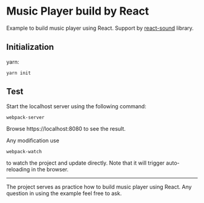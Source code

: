 # Music Player build by React

Example to build music player using React. Support by [react-sound](https://github.com/leoasis/react-sound) library.

## Initialization
yarn:
```
yarn init
```

## Test
Start the localhost server using the following command:
```
webpack-server
```

Browse https://localhost:8080 to see the result.

Any modification use
```
webpack-watch
```
to watch the project and update directly. Note that it will trigger auto-reloading in the browser.

---
The project serves as practice how to build music player using React. Any question in using the example feel free to ask.
